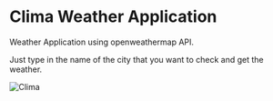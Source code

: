 # Clima Weather Application

Weather Application using openweathermap API.

Just type in the name of the city that you want to check and get the weather.

![Clima](https://user-images.githubusercontent.com/105637949/171602215-60e74437-8d86-4265-bc23-7fe4bad2764b.gif)
